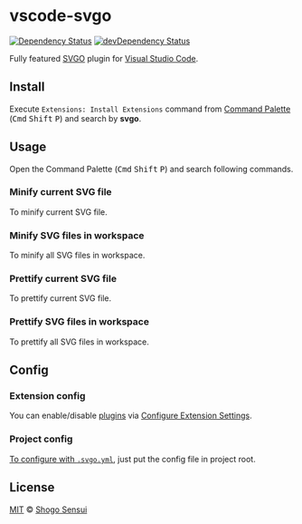 # vscode-svgo

[![Dependency Status](https://david-dm.org/1000ch/vscode-svgo.svg)](https://david-dm.org/1000ch/vscode-svgo)
[![devDependency Status](https://david-dm.org/1000ch/vscode-svgo/dev-status.svg)](https://david-dm.org/1000ch/vscode-svgo?type=dev)

Fully featured [SVGO](http://github.com/svg/svgo) plugin for [Visual Studio Code](https://github.com/microsoft/vscode).

## Install

Execute `Extensions: Install Extensions` command from [Command Palette](https://code.visualstudio.com/docs/getstarted/userinterface#_command-palette) (<kbd>Cmd</kbd> <kbd>Shift</kbd> <kbd>P</kbd>) and search by **svgo**.

## Usage

Open the Command Palette (<kbd>Cmd</kbd> <kbd>Shift</kbd> <kbd>P</kbd>) and search following commands.

### Minify current SVG file

To minify current SVG file.

### Minify SVG files in workspace

To minify all SVG files in workspace.

### Prettify current SVG file

To prettify current SVG file.

### Prettify SVG files in workspace

To prettify all SVG files in workspace.

## Config

### Extension config

You can enable/disable [plugins](https://github.com/svg/svgo/blob/master/docs/how-it-works/en.md#3-plugins) via [Configure Extension Settings](https://code.visualstudio.com/docs/editor/extension-gallery#_configuring-extensions).

### Project config

[To configure with `.svgo.yml`](https://github.com/svg/svgo/blob/master/docs/how-it-works/en.md#1-config), just put the config file in project root.

## License

[MIT](https://1000ch.mit-license.org) © [Shogo Sensui](https://github.com/1000ch)
